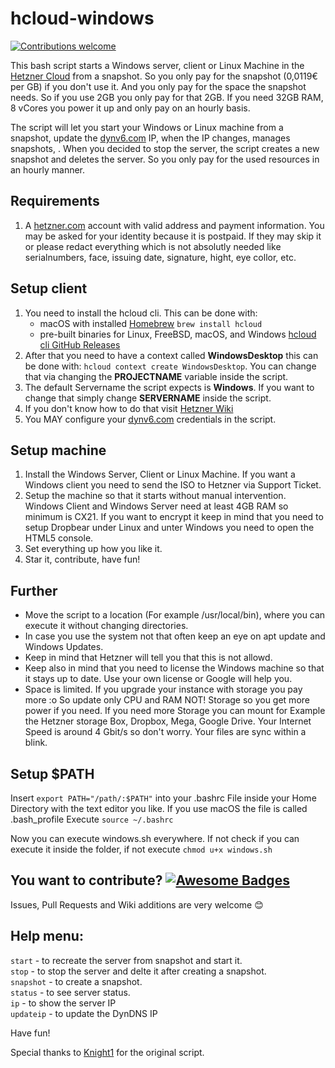 # hcloud-windows

[![Contributions welcome](https://img.shields.io/badge/contributions-welcome-orange.svg)](https://github.com/ntimo/hcloud-windows/pulls)

This bash script starts a Windows server, client or Linux Machine in the [Hetzner Cloud](https://www.hetzner.com/cloud) from a snapshot. So you only pay for the snapshot (0,0119€ per GB) if you don't use it. And you only pay for the space the snapshot needs. So if you use 2GB you only pay for that 2GB. If you need 32GB RAM, 8 vCores you power it up and only pay on an hourly basis.

The script will let you start your Windows or Linux machine from a snapshot, update the [dynv6.com](https://dynv6.com/) IP, when the IP changes, manages snapshots, . When you decided to stop the server, the script creates a new snapshot and deletes the server. So you only pay for the used resources in an hourly manner.

## Requirements
1. A [hetzner.com](hetzner.com) account with valid address and payment information. You may be asked for your identity because it is postpaid. If they may skip it or please redact everything which is not absolutly needed like serialnumbers, face, issuing date, signature, hight, eye collor, etc.


## Setup client
1. You need to install the hcloud cli. This can be done with:
   - macOS with installed [Homebrew](https://brew.sh) `brew install hcloud`
   - pre-built binaries for Linux, FreeBSD, macOS, and Windows [hcloud cli GitHub Releases](https://github.com/hetznercloud/cli/releases)
2. After that you need to have a context called **WindowsDesktop** this can be done with: `hcloud context create WindowsDesktop`. You can change that via changing the **PROJECTNAME** variable inside the script.
3. The default Servername the script expects is **Windows**. If you want to change that simply change **SERVERNAME** inside the script.
3. If you don't know how to do that visit [Hetzner Wiki](https://wiki.hetzner.de/index.php/Windows_on_Cloud/en)
3. You MAY configure your [dynv6.com](https://dynv6.com/) credentials in the script.

## Setup machine
1. Install the Windows Server, Client or Linux Machine. If you want a Windows client you need to send the ISO to Hetzner via Support Ticket.
2. Setup the machine so that it starts without manual intervention. Windows Client and Windows Server need at least 4GB RAM so minimum is CX21. If you want to encrypt it keep in mind that you need to setup Dropbear under Linux and unter Windows you need to open the HTML5 console.
3. Set everything up how you like it.
4. Star it, contribute, have fun!

## Further
- Move the script to a location (For example /usr/local/bin), where you can execute it without changing directories.
- In case you use the system not that often keep an eye on apt update and Windows Updates.
- Keep in mind that Hetzner will tell you that this is not allowd.
- Keep also in mind that you need to license the Windows machine so that it stays up to date. Use your own license or Google will help you.
- Space is limited. If you upgrade your instance with storage you pay more :o So update only CPU and RAM NOT! Storage so you get more power if you need. If you need more Storage you can mount for Example the Hetzner storage Box, Dropbox, Mega, Google Drive. Your Internet Speed is around 4 Gbit/s so don't worry. Your files are sync within a blink.

## Setup $PATH
Insert `export PATH="/path/:$PATH"` into your .bashrc File inside your Home Directory with the text editor you like. If you use macOS the file is called .bash_profile
Execute `source ~/.bashrc`

Now you can execute windows.sh everywhere. If not check if you can execute it inside the folder, if not execute `chmod u+x windows.sh`

## You want to contribute? [![Awesome Badges](https://img.shields.io/badge/badges-awesome-green.svg)](https://github.com/Naereen/badges)

Issues, Pull Requests and Wiki additions are very welcome 😊

## Help menu:
 `start`    - to recreate the server from snapshot and start it.<br>
 `stop`     - to stop the server and delte it after creating a snapshot.<br>
 `snapshot` - to create a snapshot.<br>
 `status`   - to see server status.<br>
 `ip`       - to show the server IP<br>
 `updateip` - to update the DynDNS IP<br>

Have fun!


Special thanks to [Knight1](https://github.com/knight1) for the original script.
